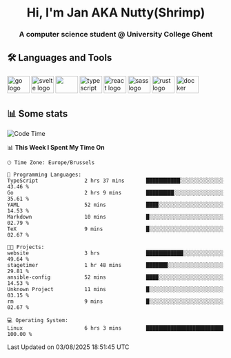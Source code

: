 <h1 align="center">Hi, I'm Jan AKA Nutty(Shrimp)</h1>
<h3 align="center">A computer science student @ University College Ghent</h3>

<h2 align="left">🛠️ Languages and Tools</h2>

###

<div align="left">
  <img src="https://cdn.jsdelivr.net/gh/devicons/devicon/icons/go/go-original.svg" height="40" width="52" alt="go logo"  />
  <img src="https://cdn.jsdelivr.net/gh/devicons/devicon@latest/icons/svelte/svelte-original.svg"  height="40" width="52" alt="svelte logo" />
  <img src="https://cdn.jsdelivr.net/gh/devicons/devicon@latest/icons/tailwindcss/tailwindcss-original.svg" height="40" width="52" />
  <img src="https://cdn.jsdelivr.net/gh/devicons/devicon/icons/typescript/typescript-original.svg" height="40" width="52" alt="typescript logo"  />
  <img src="https://cdn.jsdelivr.net/gh/devicons/devicon/icons/react/react-original.svg" height="40" width="52" alt="react logo"  />
  <img src="https://cdn.jsdelivr.net/gh/devicons/devicon/icons/sass/sass-original.svg" height="40" width="52" alt="sass logo"  />
  <img src="https://cdn.jsdelivr.net/gh/devicons/devicon@latest/icons/rust/rust-original.svg" height="40" width="52" alt="rust logo" />
  <img src="https://cdn.jsdelivr.net/gh/devicons/devicon/icons/docker/docker-original.svg" height="40" width="52" alt="docker logo"  />
</div>

<h2>📊 Some stats</h2>

<!--START_SECTION:waka-->
![Code Time](http://img.shields.io/badge/Code%20Time-6%2C218%20hrs%2022%20mins-blue)

📊 **This Week I Spent My Time On** 

```text
🕑︎ Time Zone: Europe/Brussels

💬 Programming Languages: 
TypeScript               2 hrs 37 mins       ███████████░░░░░░░░░░░░░░   43.46 % 
Go                       2 hrs 9 mins        █████████░░░░░░░░░░░░░░░░   35.61 % 
YAML                     52 mins             ████░░░░░░░░░░░░░░░░░░░░░   14.53 % 
Markdown                 10 mins             █░░░░░░░░░░░░░░░░░░░░░░░░   02.79 % 
TeX                      9 mins              █░░░░░░░░░░░░░░░░░░░░░░░░   02.67 % 

🐱‍💻 Projects: 
website                  3 hrs               ████████████░░░░░░░░░░░░░   49.64 % 
stagetimer               1 hr 48 mins        ███████░░░░░░░░░░░░░░░░░░   29.81 % 
ansible-config           52 mins             ████░░░░░░░░░░░░░░░░░░░░░   14.53 % 
Unknown Project          11 mins             █░░░░░░░░░░░░░░░░░░░░░░░░   03.15 % 
rm                       9 mins              █░░░░░░░░░░░░░░░░░░░░░░░░   02.67 % 

💻 Operating System: 
Linux                    6 hrs 3 mins        █████████████████████████   100.00 % 
```


 Last Updated on 03/08/2025 18:51:45 UTC
<!--END_SECTION:waka-->
